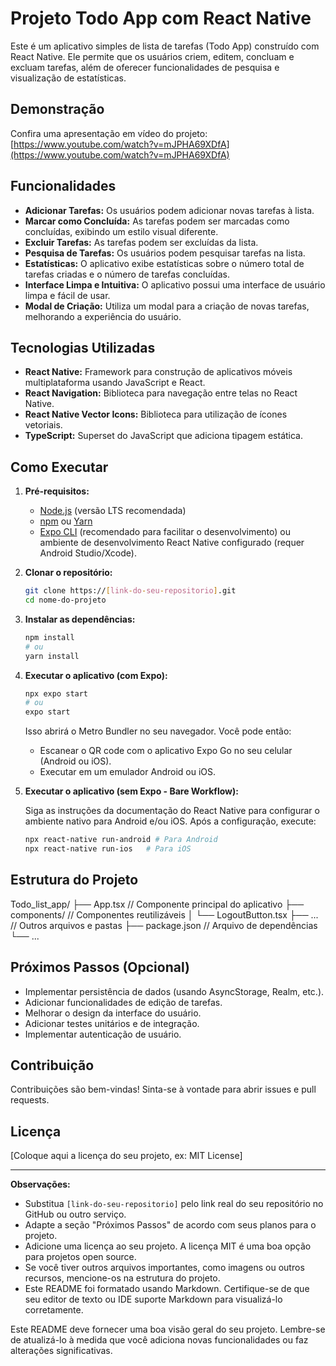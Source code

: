 # Projeto Todo App com React Native

Este é um aplicativo simples de lista de tarefas (Todo App) construído com React Native. Ele permite que os usuários criem, editem, concluam e excluam tarefas, além de oferecer funcionalidades de pesquisa e visualização de estatísticas.

## Demonstração

Confira uma apresentação em vídeo do projeto: [https://www.youtube.com/watch?v=mJPHA69XDfA](https://www.youtube.com/watch?v=mJPHA69XDfA)

## Funcionalidades

*   **Adicionar Tarefas:** Os usuários podem adicionar novas tarefas à lista.
*   **Marcar como Concluída:** As tarefas podem ser marcadas como concluídas, exibindo um estilo visual diferente.
*   **Excluir Tarefas:** As tarefas podem ser excluídas da lista.
*   **Pesquisa de Tarefas:** Os usuários podem pesquisar tarefas na lista.
*   **Estatísticas:** O aplicativo exibe estatísticas sobre o número total de tarefas criadas e o número de tarefas concluídas.
*   **Interface Limpa e Intuitiva:** O aplicativo possui uma interface de usuário limpa e fácil de usar.
*   **Modal de Criação:** Utiliza um modal para a criação de novas tarefas, melhorando a experiência do usuário.

## Tecnologias Utilizadas

*   **React Native:** Framework para construção de aplicativos móveis multiplataforma usando JavaScript e React.
*   **React Navigation:** Biblioteca para navegação entre telas no React Native.
*   **React Native Vector Icons:** Biblioteca para utilização de ícones vetoriais.
*   **TypeScript:** Superset do JavaScript que adiciona tipagem estática.

## Como Executar

1.  **Pré-requisitos:**
    *   [Node.js](https://nodejs.org/) (versão LTS recomendada)
    *   [npm](https://www.npmjs.com/) ou [Yarn](https://yarnpkg.com/)
    *   [Expo CLI](https://docs.expo.dev/get-started/installation/) (recomendado para facilitar o desenvolvimento) ou ambiente de desenvolvimento React Native configurado (requer Android Studio/Xcode).

2.  **Clonar o repositório:**

    ```bash
    git clone https://[link-do-seu-repositorio].git
    cd nome-do-projeto
    ```

3.  **Instalar as dependências:**

    ```bash
    npm install
    # ou
    yarn install
    ```

4.  **Executar o aplicativo (com Expo):**

    ```bash
    npx expo start
    # ou
    expo start
    ```

    Isso abrirá o Metro Bundler no seu navegador. Você pode então:

    *   Escanear o QR code com o aplicativo Expo Go no seu celular (Android ou iOS).
    *   Executar em um emulador Android ou iOS.

5. **Executar o aplicativo (sem Expo - Bare Workflow):**

    Siga as instruções da documentação do React Native para configurar o ambiente nativo para Android e/ou iOS. Após a configuração, execute:

    ```bash
    npx react-native run-android # Para Android
    npx react-native run-ios   # Para iOS
    ```

## Estrutura do Projeto

Todo_list_app/
├── App.tsx             // Componente principal do aplicativo
├── components/         // Componentes reutilizáveis
│   └── LogoutButton.tsx
├── ...                 // Outros arquivos e pastas
├── package.json        // Arquivo de dependências
└── ...

## Próximos Passos (Opcional)

*   Implementar persistência de dados (usando AsyncStorage, Realm, etc.).
*   Adicionar funcionalidades de edição de tarefas.
*   Melhorar o design da interface do usuário.
*   Adicionar testes unitários e de integração.
*   Implementar autenticação de usuário.

## Contribuição

Contribuições são bem-vindas! Sinta-se à vontade para abrir issues e pull requests.

## Licença

[Coloque aqui a licença do seu projeto, ex: MIT License]

---

**Observações:**

*   Substitua `[link-do-seu-repositorio]` pelo link real do seu repositório no GitHub ou outro serviço.
*   Adapte a seção "Próximos Passos" de acordo com seus planos para o projeto.
*   Adicione uma licença ao seu projeto. A licença MIT é uma boa opção para projetos open source.
*   Se você tiver outros arquivos importantes, como imagens ou outros recursos, mencione-os na estrutura do projeto.
*   Este README foi formatado usando Markdown. Certifique-se de que seu editor de texto ou IDE suporte Markdown para visualizá-lo corretamente.

Este README deve fornecer uma boa visão geral do seu projeto. Lembre-se de atualizá-lo à medida que você adiciona novas funcionalidades ou faz alterações significativas.